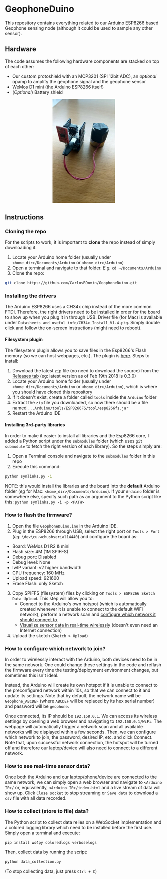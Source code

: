 # GeophoneDuino
This repository contains everything related to our Arduino ESP8266 based Geophone sensing node (although it could be used to sample any other sensor).

## Hardware
The code assumes the following hardware components are stacked on top of each other:
 * Our custom protoshield with an MCP3201 (SPI 12bit ADC), an _optional_ opamp to amplify the geophone signal and the geophone sensor
 * WeMos D1 mini (the Arduino ESP8266 itself)
 * (_Optional_) Battery shield

<p align="center"><img src="images/HardwareExample.jpg" alt="Sample GeophoneDuino sensing node" style="width: 200px;"></p>

## Instructions

### Cloning the repo
For the scripts to work, it is important to **clone** the repo instead of simply downloading it.
 1. Locate your Arduino home folder (usually under `<home_dir>/Documents/Arduino` or `<home_dir>/Arduino`)
 2. Open a terminal and navigate to that folder. _E.g._ `cd ~/Documents/Arduino`
 3. Clone the repo:
 ```sh
 git clone https://github.com/CarlosRDomin/GeophoneDuino.git
 ```

### Installing the drivers
The Arduino ESP8266 uses a CH34x chip instead of the more common FTDI. Therefore, the right drivers need to be installed in order for the board to show up when you plug it in through USB. Driver file (for Mac) is available under `Datasheets and useful info/CH34x_Install_V1.4.pkg`. Simply double click and follow the on-screen instructions (might need to reboot).

#### Filesystem plugin
 The filesystem plugin allows you to save files in the Esp8266's Flash memory (so we can host webpages, etc.). The plugin is [here](https://github.com/esp8266/arduino-esp8266fs-plugin). Steps to install:
  1. Download the latest `zip` file (no need to download the source) from the [Releases tab](https://github.com/esp8266/arduino-esp8266fs-plugin/releases) (eg: latest version as of Feb 19th 2018 is 0.3.0)
  2. Locate your Arduino home folder (usually under `<home_dir>/Documents/Arduino` or `<home_dir>/Arduino`), which is where you should have cloned this repository
  3. If it doesn't exist, create a folder called `tools` inside the `Arduino` folder
  4. Extract the `zip` file you downloaded, so now there should be a file named `...Arduino/tools/ESP8266FS/tool/esp8266fs.jar`
  5. Restart the Arduino IDE

#### Installing 3rd-party libraries
 In order to make it easier to install all libraries and the Esp8266 core, I added a Python script under the `submodules` folder (which uses `git submodule` to fetch the right version of each library). So the steps simply are:
  1. Open a Terminal console and navigate to the `submodules` folder in this repo
  2. Execute this command:
  ```sh
  python symlinks.py -i
  ```
  NOTE: this would install the libraries and the board into the **default** Arduino folder (_eg_ for Mac: `<home_dir>/Documents/Arduino`). If your `Arduino` folder is somewhere else, specify such path as an argument to the Python script like this: `python symlinks.py -i -p <PATH>`

### How to flash the firmware?
 1. Open the file `GeophoneDuino.ino` in the Arduino IDE.
 2. Plug in the ESP8266 through USB, select the right port on `Tools > Port` (_eg_: `\dev\cu.wchusbserial14440`) and configure the board as:
   - Board: WeMos D1 R2 & mini
   - Flash size: 4M (1M SPIFFS)
   - Debug port: Disabled
   - Debug level: None
   - lwIP variant: v2 higher bandwidth
   - CPU frequency: 160 MHz
   - Upload speed: 921600
   - Erase Flash: only Sketch
 3. Copy SPIFFS (filesystem) files by clicking on `Tools > ESP8266 Sketch Data Upload`. This step will allow you to:
       - Connect to the Arduino's own hotspot (which is automatically created whenever it is unable to connect to the default WiFi network), perform a network scan and [configure which network it should connect to](#how-to-configure-which-network-to-join).
       - [Visualize sensor data in real-time wirelessly](#how-to-see-real-time-sensor-data) (doesn't even need an Internet connection)
 4. Upload the sketch (`Sketch > Upload`)

### How to configure which network to join?
In order to wirelessly interact with the Arduino, both devices need to be in the same network. One could change these settings in the code and reflash the firmware every time the testing/deployment environment changes, but sometimes this isn't ideal.

Instead, the Arduino will create its own hotspot if it is unable to connect to the preconfigured network within 10s, so that we can connect to it and update its settings.
Note that by default, the network name will be `Geophone_ABCDEF` (where `ABCDEF` will be replaced by its hex serial number) and password will be `geophone`.

Once connected, its IP should be `192.168.0.1`. We can access its wireless settings by opening a web browser and navigating to `192.168.0.1/WiFi`. The webpage will automatically trigger a network scan and all available networks will be displayed within a few seconds. Then, we can configure which network to join, the password, desired IP, etc. and click Connect.
Note that, upon successful network connection, the hotspot will be turned off and therefore our laptop/device will also need to connect to a different network.

### How to see real-time sensor data?
Once both the Arduino and our laptop/phone/device are connected to the same network, we can simply open a web browser and navigate to `<Arduino IP>/` or, equivalently, `<Arduino IP>/index.html` and a live stream of data will show up. Click `Close socket` to stop streaming or `Save data` to download a `csv` file with all data recorded.

### How to collect (store to file) data?
The Python script to collect data relies on a WebSocket implementation and a colored logging library which need to be installed before the first use. Simply open a terminal and execute:
```sh
pip install ws4py coloredlogs verboselogs
```

Then, collect data by running the script:
```sh
python data_collection.py
```

(To stop collecting data, just press `Ctrl + C`)
